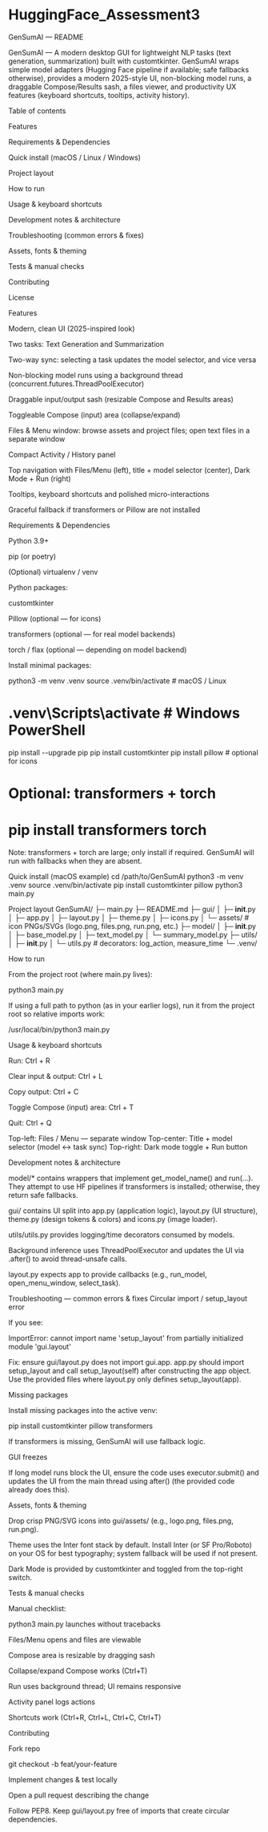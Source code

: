 # HuggingFace_Assessment3

GenSumAI — README

GenSumAI — A modern desktop GUI for lightweight NLP tasks (text generation, summarization) built with customtkinter. GenSumAI wraps simple model adapters (Hugging Face pipeline if available; safe fallbacks otherwise), provides a modern 2025-style UI, non-blocking model runs, a draggable Compose/Results sash, a files viewer, and productivity UX features (keyboard shortcuts, tooltips, activity history).

Table of contents

Features

Requirements & Dependencies

Quick install (macOS / Linux / Windows)

Project layout

How to run

Usage & keyboard shortcuts

Development notes & architecture

Troubleshooting (common errors & fixes)

Assets, fonts & theming

Tests & manual checks

Contributing

License

Features

Modern, clean UI (2025-inspired look)

Two tasks: Text Generation and Summarization

Two-way sync: selecting a task updates the model selector, and vice versa

Non-blocking model runs using a background thread (concurrent.futures.ThreadPoolExecutor)

Draggable input/output sash (resizable Compose and Results areas)

Toggleable Compose (input) area (collapse/expand)

Files & Menu window: browse assets and project files; open text files in a separate window

Compact Activity / History panel

Top navigation with Files/Menu (left), title + model selector (center), Dark Mode + Run (right)

Tooltips, keyboard shortcuts and polished micro-interactions

Graceful fallback if transformers or Pillow are not installed

Requirements & Dependencies

Python 3.9+

pip (or poetry)

(Optional) virtualenv / venv

Python packages:

customtkinter

Pillow (optional — for icons)

transformers (optional — for real model backends)

torch / flax (optional — depending on model backend)

Install minimal packages:

python3 -m venv .venv
source .venv/bin/activate # macOS / Linux

# .venv\Scripts\activate # Windows PowerShell

pip install --upgrade pip
pip install customtkinter
pip install pillow # optional for icons

# Optional: transformers + torch

# pip install transformers torch

Note: transformers + torch are large; only install if required. GenSumAI will run with fallbacks when they are absent.

Quick install (macOS example)
cd /path/to/GenSumAI
python3 -m venv .venv
source .venv/bin/activate
pip install customtkinter pillow
python3 main.py

Project layout
GenSumAI/
├─ main.py
├─ README.md
├─ gui/
│ ├─ **init**.py
│ ├─ app.py
│ ├─ layout.py
│ ├─ theme.py
│ ├─ icons.py
│ └─ assets/ # icon PNGs/SVGs (logo.png, files.png, run.png, etc.)
├─ model/
│ ├─ **init**.py
│ ├─ base_model.py
│ ├─ text_model.py
│ └─ summary_model.py
├─ utils/
│ ├─ **init**.py
│ └─ utils.py # decorators: log_action, measure_time
└─ .venv/

How to run

From the project root (where main.py lives):

python3 main.py

If using a full path to python (as in your earlier logs), run it from the project root so relative imports work:

/usr/local/bin/python3 main.py

Usage & keyboard shortcuts

Run: Ctrl + R

Clear input & output: Ctrl + L

Copy output: Ctrl + C

Toggle Compose (input) area: Ctrl + T

Quit: Ctrl + Q

Top-left: Files / Menu — separate window
Top-center: Title + model selector (model ↔ task sync)
Top-right: Dark mode toggle + Run button

Development notes & architecture

model/\* contains wrappers that implement get_model_name() and run(...). They attempt to use HF pipelines if transformers is installed; otherwise, they return safe fallbacks.

gui/ contains UI split into app.py (application logic), layout.py (UI structure), theme.py (design tokens & colors) and icons.py (image loader).

utils/utils.py provides logging/time decorators consumed by models.

Background inference uses ThreadPoolExecutor and updates the UI via .after() to avoid thread-unsafe calls.

layout.py expects app to provide callbacks (e.g., run_model, open_menu_window, select_task).

Troubleshooting — common errors & fixes
Circular import / setup_layout error

If you see:

ImportError: cannot import name 'setup_layout' from partially initialized module 'gui.layout'

Fix: ensure gui/layout.py does not import gui.app. app.py should import setup_layout and call setup_layout(self) after constructing the app object. Use the provided files where layout.py only defines setup_layout(app).

Missing packages

Install missing packages into the active venv:

pip install customtkinter pillow transformers

If transformers is missing, GenSumAI will use fallback logic.

GUI freezes

If long model runs block the UI, ensure the code uses executor.submit() and updates the UI from the main thread using after() (the provided code already does this).

Assets, fonts & theming

Drop crisp PNG/SVG icons into gui/assets/ (e.g., logo.png, files.png, run.png).

Theme uses the Inter font stack by default. Install Inter (or SF Pro/Roboto) on your OS for best typography; system fallback will be used if not present.

Dark Mode is provided by customtkinter and toggled from the top-right switch.

Tests & manual checks

Manual checklist:

python3 main.py launches without tracebacks

Files/Menu opens and files are viewable

Compose area is resizable by dragging sash

Collapse/expand Compose works (Ctrl+T)

Run uses background thread; UI remains responsive

Activity panel logs actions

Shortcuts work (Ctrl+R, Ctrl+L, Ctrl+C, Ctrl+T)

Contributing

Fork repo

git checkout -b feat/your-feature

Implement changes & test locally

Open a pull request describing the change

Follow PEP8. Keep gui/layout.py free of imports that create circular dependencies.

